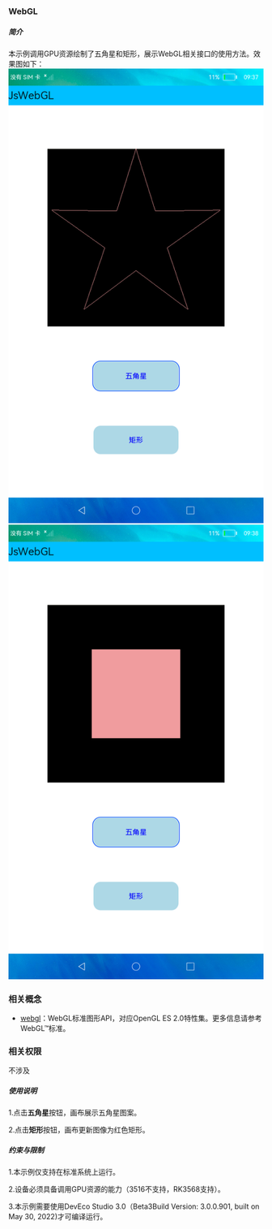 ### WebGL

##### 简介

本示例调用GPU资源绘制了五角星和矩形，展示WebGL相关接口的使用方法。效果图如下：
![](screenshots/main.png)
![](screenshots/index.png)

### 相关概念

- [webgl](https://gitee.com/openharmony/docs/blob/master/zh-cn/application-dev/reference/apis/js-apis-webgl.md)：WebGL标准图形API，对应OpenGL ES 2.0特性集。更多信息请参考WebGL™标准。

### 相关权限

不涉及

##### 使用说明

1.点击**五角星**按钮，画布展示五角星图案。

2.点击**矩形**按钮，画布更新图像为红色矩形。

##### 约束与限制

1.本示例仅支持在标准系统上运行。

2.设备必须具备调用GPU资源的能力（3516不支持，RK3568支持）。

3.本示例需要使用DevEco Studio 3.0（Beta3Build Version: 3.0.0.901, built on May 30, 2022)才可编译运行。